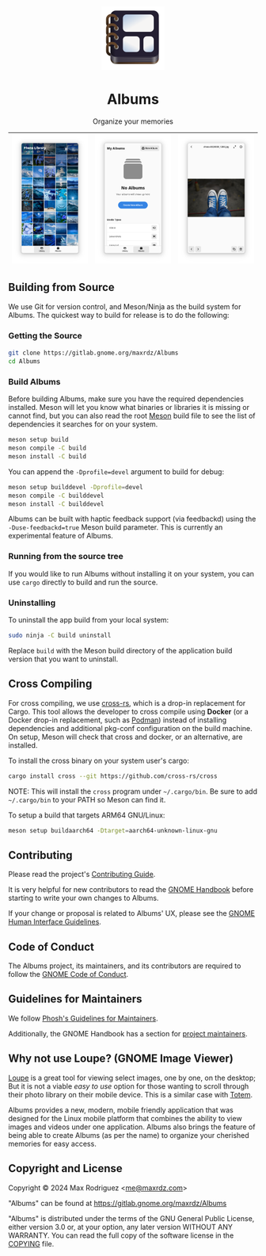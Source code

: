 <div align="center">
<img src="./data/icons/com.maxrdz.Albums.svg" height="128"/>

# Albums
Organize your memories

![Library Page](./data/screenshots/library.png) | ![Albums Page](./data/screenshots/albums.png) | ![Media Viewer](./data/screenshots/viewer.png)
-------------------------------------------- | -------------------------------------- | ----------------------------------------------

</div>

## Building from Source

We use Git for version control, and Meson/Ninja as the build
system for Albums.
The quickest way to build for release is to do the following:

### Getting the Source

```sh
git clone https://gitlab.gnome.org/maxrdz/Albums
cd Albums
```

### Build Albums

Before building Albums, make sure you have the required
dependencies installed. Meson will let you know what binaries or
libraries it is missing or cannot find, but you can also read the
root [Meson](./meson.build) build file to see the list of
dependencies it searches for on your system.

```sh
meson setup build
meson compile -C build
meson install -C build
```

You can append the `-Dprofile=devel` argument to build for debug:

```sh
meson setup builddevel -Dprofile=devel
meson compile -C builddevel
meson install -C builddevel
```

Albums can be built with haptic feedback support (via feedbackd)
using the `-Duse-feedbackd=true` Meson build parameter.
This is currently an experimental feature of Albums.

### Running from the source tree

If you would like to run Albums without installing it on your
system, you can use `cargo` directly to build and run the source.

### Uninstalling

To uninstall the app build from your local system:
```sh
sudo ninja -C build uninstall
```
Replace `build` with the Meson build directory of the
application build version that you want to uninstall.

## Cross Compiling

For cross compiling, we use
[cross-rs](https://github.com/cross-rs/cross), which is a
drop-in replacement for Cargo. This tool allows the developer
to cross compile using **Docker** (or a Docker drop-in
replacement, such as [Podman](https://podman.io/))
instead of installing dependencies and additional pkg-conf
configuration on the build machine. On setup, Meson will check
that cross and docker, or an alternative, are installed.

To install the cross binary on your system user's cargo:
```sh
cargo install cross --git https://github.com/cross-rs/cross
```
NOTE: This will install the `cross` program under `~/.cargo/bin`.
Be sure to add `~/.cargo/bin` to your PATH so Meson can find it.

To setup a build that targets ARM64 GNU/Linux:

```sh
meson setup buildaarch64 -Dtarget=aarch64-unknown-linux-gnu
```

## Contributing

Please read the project's [Contributing Guide](./CONTRIBUTING.md).

It is very helpful for new contributors to read the
[GNOME Handbook](https://handbook.gnome.org/development/change-submission.html)
before starting to write your own changes to Albums.

If your change or proposal is related to Albums' UX, please see the
[GNOME Human Interface Guidelines](https://developer.gnome.org/hig/).

## Code of Conduct

The Albums project, its maintainers, and its contributors are
required to follow the
[GNOME Code of Conduct](https://conduct.gnome.org/).

## Guidelines for Maintainers

We follow
[Phosh's Guidelines for Maintainers](https://gitlab.gnome.org/World/Phosh/phosh/-/wikis/Guidelines-for-maintainers).

Additionally, the GNOME Handbook has a section for
[project maintainers](https://handbook.gnome.org/maintainers.html).

## Why not use Loupe? (GNOME Image Viewer)

[Loupe](https://apps.gnome.org/Loupe/) is a great tool for
viewing select images, one by one, on the desktop; But it
is not a viable *easy to use* option for those wanting to
scroll through their photo library on their mobile device.
This is a similar case with [Totem](https://apps.gnome.org/Totem/).

Albums provides a new, modern, mobile friendly application that
was designed for the Linux mobile platform that combines the
ability to view images and videos under one application. Albums
also brings the feature of being able to create Albums (as per
the name) to organize your cherished memories for easy access.

## Copyright and License

Copyright &copy; 2024 Max Rodriguez \<me@maxrdz.com\>

"Albums" can be found at https://gitlab.gnome.org/maxrdz/Albums

"Albums" is distributed under the terms of the GNU General Public
License, either version 3.0 or, at your option, any later
version WITHOUT ANY WARRANTY. You can read the full copy of
the software license in the [COPYING](./COPYING) file.
